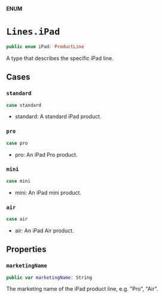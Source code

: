 **ENUM**

# `Lines.iPad`

```swift
public enum iPad: ProductLine
```

A type that describes the specific iPad line.

## Cases
### `standard`

```swift
case standard
```

- standard: A standard iPad product.

### `pro`

```swift
case pro
```

- pro: An iPad Pro product.

### `mini`

```swift
case mini
```

- mini: An iPad mini product.

### `air`

```swift
case air
```

- air: An iPad Air product.

## Properties
### `marketingName`

```swift
public var marketingName: String
```

The marketing name of the iPad product line, e.g. "Pro", "Air".
